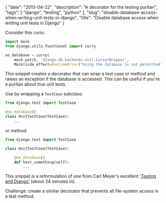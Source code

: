 {
    "date": "2013-04-22",
    "description": "A decorator for the testing puritan",
    "tags": [
        "django",
        "testing",
        "python"
    ],
    "slug": "disable-database-access-when-writing-unit-tests-in-django",
    "title": "Disable database access when writing unit tests in Django"
}

Consider this curio:

``` python
import mock
from django.utils.functional import curry

no_database = curry(
    mock.patch, 'django.db.backends.util.CursorWrapper',
    Mock(side_effect=RuntimeError("Using the database is not permitted")))
```

This snippet creates a decorator that can wrap a test case or method and
raises an exception if the database is accessed. This can be useful if
you're a puritan about *true* unit tests.

Use by wrapping a `TestCase` subclass:

``` python
from django.test import TestCase

@no_database()
class UnitTestCase(TestCase):
    ...
```

or method:

``` python
from django.test import TestCase

class UnitTestCase(TestCase):

    @no_database()
    def test_something(self):
        ...
```

This snippet is a reformulation of one from Carl Meyer's excellent
['Testing and Django'](http://pyvideo.org/video/699/testing-and-django)
(about 24 minutes in).

Challenge: create a similar decorator that prevents all file-system
access in a test method.
